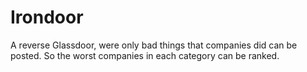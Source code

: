 # Irondoor
A reverse Glassdoor, were only bad things that companies did can be posted. So the worst companies in each category can be ranked.
